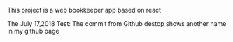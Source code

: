 This project is a web bookkeeper app based on react

The July 17,2018 Test: The commit from Github destop shows another name in my github page 